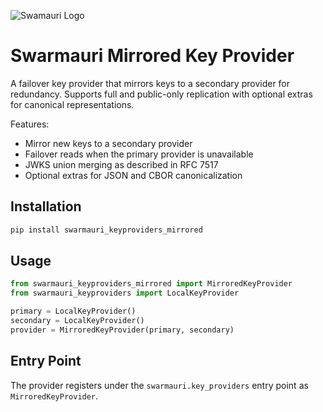 ![Swamauri Logo](https://res.cloudinary.com/dbjmpekvl/image/upload/v1730099724/Swarmauri-logo-lockup-2048x757_hww01w.png)

# Swarmauri Mirrored Key Provider

A failover key provider that mirrors keys to a secondary provider for redundancy.
Supports full and public-only replication with optional extras for canonical
representations.

Features:
- Mirror new keys to a secondary provider
- Failover reads when the primary provider is unavailable
- JWKS union merging as described in RFC 7517
- Optional extras for JSON and CBOR canonicalization

## Installation

```bash
pip install swarmauri_keyproviders_mirrored
```

## Usage

```python
from swarmauri_keyproviders_mirrored import MirroredKeyProvider
from swarmauri_keyproviders import LocalKeyProvider

primary = LocalKeyProvider()
secondary = LocalKeyProvider()
provider = MirroredKeyProvider(primary, secondary)
```

## Entry Point

The provider registers under the `swarmauri.key_providers` entry point as
`MirroredKeyProvider`.

